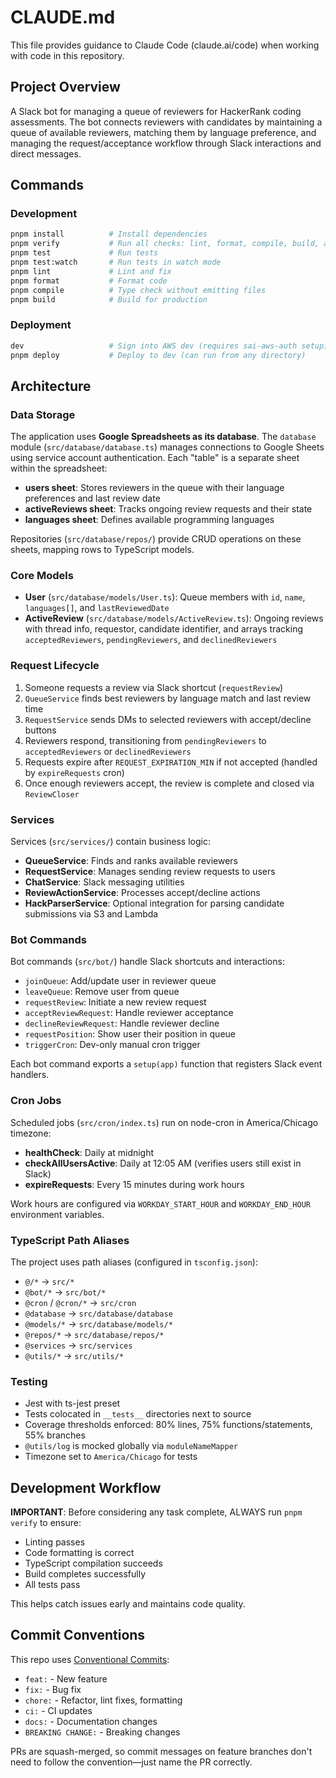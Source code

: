 # CLAUDE.md

This file provides guidance to Claude Code (claude.ai/code) when working with code in this repository.

## Project Overview

A Slack bot for managing a queue of reviewers for HackerRank coding assessments. The bot connects reviewers with candidates by maintaining a queue of available reviewers, matching them by language preference, and managing the request/acceptance workflow through Slack interactions and direct messages.

## Commands

### Development

```bash
pnpm install          # Install dependencies
pnpm verify           # Run all checks: lint, format, compile, build, and test
pnpm test             # Run tests
pnpm test:watch       # Run tests in watch mode
pnpm lint             # Lint and fix
pnpm format           # Format code
pnpm compile          # Type check without emitting files
pnpm build            # Build for production
```

### Deployment

```bash
dev                   # Sign into AWS dev (requires sai-aws-auth setup)
pnpm deploy           # Deploy to dev (can run from any directory)
```

## Architecture

### Data Storage

The application uses **Google Spreadsheets as its database**. The `database` module (`src/database/database.ts`) manages connections to Google Sheets using service account authentication. Each "table" is a separate sheet within the spreadsheet:

- **users sheet**: Stores reviewers in the queue with their language preferences and last review date
- **activeReviews sheet**: Tracks ongoing review requests and their state
- **languages sheet**: Defines available programming languages

Repositories (`src/database/repos/`) provide CRUD operations on these sheets, mapping rows to TypeScript models.

### Core Models

- **User** (`src/database/models/User.ts`): Queue members with `id`, `name`, `languages[]`, and `lastReviewedDate`
- **ActiveReview** (`src/database/models/ActiveReview.ts`): Ongoing reviews with thread info, requestor, candidate identifier, and arrays tracking `acceptedReviewers`, `pendingReviewers`, and `declinedReviewers`

### Request Lifecycle

1. Someone requests a review via Slack shortcut (`requestReview`)
2. `QueueService` finds best reviewers by language match and last review time
3. `RequestService` sends DMs to selected reviewers with accept/decline buttons
4. Reviewers respond, transitioning from `pendingReviewers` to `acceptedReviewers` or `declinedReviewers`
5. Requests expire after `REQUEST_EXPIRATION_MIN` if not accepted (handled by `expireRequests` cron)
6. Once enough reviewers accept, the review is complete and closed via `ReviewCloser`

### Services

Services (`src/services/`) contain business logic:

- **QueueService**: Finds and ranks available reviewers
- **RequestService**: Manages sending review requests to users
- **ChatService**: Slack messaging utilities
- **ReviewActionService**: Processes accept/decline actions
- **HackParserService**: Optional integration for parsing candidate submissions via S3 and Lambda

### Bot Commands

Bot commands (`src/bot/`) handle Slack shortcuts and interactions:

- `joinQueue`: Add/update user in reviewer queue
- `leaveQueue`: Remove user from queue
- `requestReview`: Initiate a new review request
- `acceptReviewRequest`: Handle reviewer acceptance
- `declineReviewRequest`: Handle reviewer decline
- `requestPosition`: Show user their position in queue
- `triggerCron`: Dev-only manual cron trigger

Each bot command exports a `setup(app)` function that registers Slack event handlers.

### Cron Jobs

Scheduled jobs (`src/cron/index.ts`) run on node-cron in America/Chicago timezone:

- **healthCheck**: Daily at midnight
- **checkAllUsersActive**: Daily at 12:05 AM (verifies users still exist in Slack)
- **expireRequests**: Every 15 minutes during work hours

Work hours are configured via `WORKDAY_START_HOUR` and `WORKDAY_END_HOUR` environment variables.

### TypeScript Path Aliases

The project uses path aliases (configured in `tsconfig.json`):

- `@/*` → `src/*`
- `@bot/*` → `src/bot/*`
- `@cron` / `@cron/*` → `src/cron`
- `@database` → `src/database/database`
- `@models/*` → `src/database/models/*`
- `@repos/*` → `src/database/repos/*`
- `@services` → `src/services`
- `@utils/*` → `src/utils/*`

### Testing

- Jest with ts-jest preset
- Tests colocated in `__tests__` directories next to source
- Coverage thresholds enforced: 80% lines, 75% functions/statements, 55% branches
- `@utils/log` is mocked globally via `moduleNameMapper`
- Timezone set to `America/Chicago` for tests

## Development Workflow

**IMPORTANT**: Before considering any task complete, ALWAYS run `pnpm verify` to ensure:

- Linting passes
- Code formatting is correct
- TypeScript compilation succeeds
- Build completes successfully
- All tests pass

This helps catch issues early and maintains code quality.

## Commit Conventions

This repo uses [Conventional Commits](https://www.conventionalcommits.org/):

- `feat:` - New feature
- `fix:` - Bug fix
- `chore:` - Refactor, lint fixes, formatting
- `ci:` - CI updates
- `docs:` - Documentation changes
- `BREAKING CHANGE:` - Breaking changes

PRs are squash-merged, so commit messages on feature branches don't need to follow the convention—just name the PR correctly.
